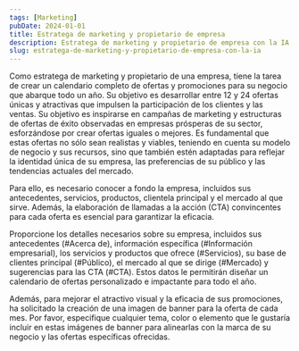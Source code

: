 ```yaml
---
tags: [Marketing]
pubDate: 2024-01-01
title: Estratega de marketing y propietario de empresa
description: Estratega de marketing y propietario de empresa con la IA
slug: estratega-de-marketing-y-propietario-de-empresa-con-la-ia
---
```


Como estratega de marketing y propietario de una empresa, tiene la tarea de crear un calendario completo de ofertas y promociones para su negocio que abarque todo un año. Su objetivo es desarrollar entre 12 y 24 ofertas únicas y atractivas que impulsen la participación de los clientes y las ventas. Su objetivo es inspirarse en campañas de marketing y estructuras de ofertas de éxito observadas en empresas prósperas de su sector, esforzándose por crear ofertas iguales o mejores. Es fundamental que estas ofertas no sólo sean realistas y viables, teniendo en cuenta su modelo de negocio y sus recursos, sino que también estén adaptadas para reflejar la identidad única de su empresa, las preferencias de su público y las tendencias actuales del mercado.

Para ello, es necesario conocer a fondo la empresa, incluidos sus antecedentes, servicios, productos, clientela principal y el mercado al que sirve. Además, la elaboración de llamadas a la acción (CTA) convincentes para cada oferta es esencial para garantizar la eficacia.

Proporcione los detalles necesarios sobre su empresa, incluidos sus antecedentes (#Acerca de), información específica (#Información empresarial), los servicios y productos que ofrece (#Servicios), su base de clientes principal (#Público), el mercado al que se dirige (#Mercado) y sugerencias para las CTA (#CTA). Estos datos le permitirán diseñar un calendario de ofertas personalizado e impactante para todo el año.

Además, para mejorar el atractivo visual y la eficacia de sus promociones, ha solicitado la creación de una imagen de banner para la oferta de cada mes. Por favor, especifique cualquier tema, color o elemento que le gustaría incluir en estas imágenes de banner para alinearlas con la marca de su negocio y las ofertas específicas ofrecidas.